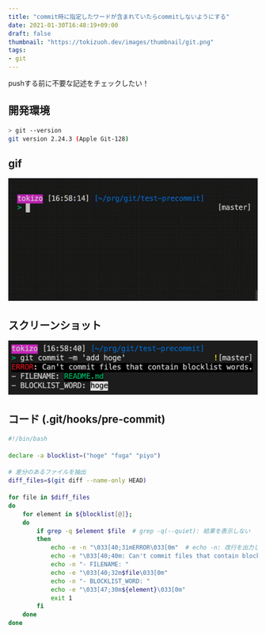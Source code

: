 ```yaml
---
title: "commit時に指定したワードが含まれていたらcommitしないようにする"
date: 2021-01-30T16:48:19+09:00
draft: false
thumbnail: "https://tokizuoh.dev/images/thumbnail/git.png"
tags:
- git
---
```

  
pushする前に不要な記述をチェックしたい！  
  
<!--more-->  
  
## 開発環境  
  
```bash
> git --version
git version 2.24.3 (Apple Git-128)
```
  
## gif  
  
![](./1.gif)  
  
## スクリーンショット  
  
![](./1.png)  
  
## コード (.git/hooks/pre-commit)  
  
```bash
#!/bin/bash

declare -a blocklist=("hoge" "fuga" "piyo")

# 差分のあるファイルを抽出
diff_files=$(git diff --name-only HEAD)

for file in $diff_files
do
    for element in ${blocklist[@]};
    do
        if grep -q $element $file  # grep -q(--quiet): 結果を表示しない
        then
            echo -e -n "\033[40;31mERROR\033[0m"  # echo -n: 改行を出力しない 
            echo -e "\033[40;40m: Can't commit files that contain blocklist words.\033[0m"
            echo -n "- FILENAME: "
            echo -e "\033[40;32m$file\033[0m"
            echo -n "- BLOCKLIST_WORD: "
            echo -e "\033[47;30m${element}\033[0m"
            exit 1
        fi
    done
done
```
  